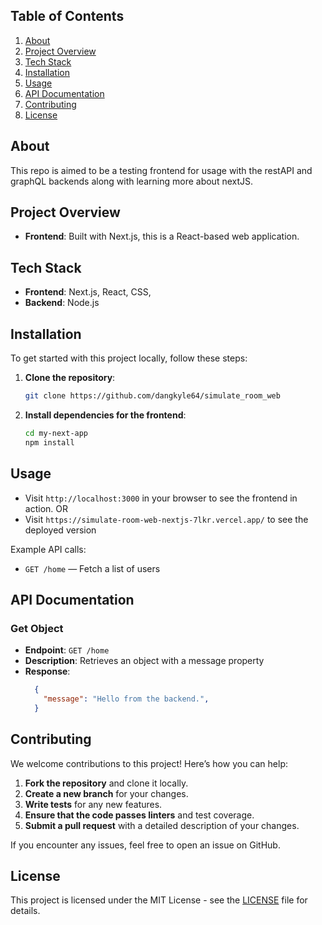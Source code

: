 ## Table of Contents
1. [About](#about)
1. [Project Overview](#project-overview)
3. [Tech Stack](#tech-stack)
4. [Installation](#installation)
5. [Usage](#usage)
6. [API Documentation](#api-documentation)
7. [Contributing](#contributing)
8. [License](#license)

## About 

This repo is aimed to be a testing frontend for usage with the restAPI and graphQL backends along  with learning more about nextJS.

## Project Overview

- **Frontend**: Built with Next.js, this is a React-based web application.

## Tech Stack

- **Frontend**: Next.js, React, CSS,
- **Backend**: Node.js

## Installation

To get started with this project locally, follow these steps:

1. **Clone the repository**:
   ```bash
   git clone https://github.com/dangkyle64/simulate_room_web
   ```

2. **Install dependencies for the frontend**:
   ```bash
   cd my-next-app
   npm install
   ```

## Usage

- Visit `http://localhost:3000` in your browser to see the frontend in action.
OR
- Visit `https://simulate-room-web-nextjs-7lkr.vercel.app/` to see the deployed version

Example API calls:
- `GET /home` — Fetch a list of users

## API Documentation

### Get Object
- **Endpoint**: `GET /home`
- **Description**: Retrieves an object with a message property
- **Response**:
  ```json
    {
      "message": "Hello from the backend.",
    }
  ```

## Contributing

We welcome contributions to this project! Here’s how you can help:

1. **Fork the repository** and clone it locally.
2. **Create a new branch** for your changes.
3. **Write tests** for any new features.
4. **Ensure that the code passes linters** and test coverage.
5. **Submit a pull request** with a detailed description of your changes.

If you encounter any issues, feel free to open an issue on GitHub.

## License

This project is licensed under the MIT License - see the [LICENSE](LICENSE) file for details.
